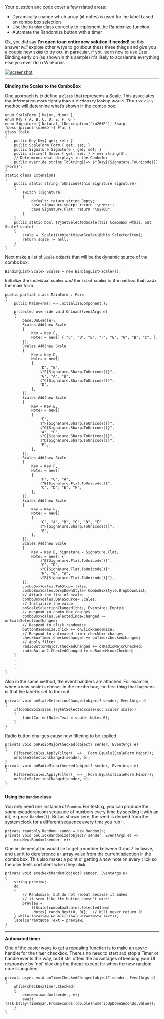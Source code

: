 Your question and code cover a few related areas:

- Dynamically change which array (of notes) is used for the label based on combo box selection.
- Use the `Random` class correctly to implement the Randomize function.
- Automate the Randomize button with a timer.

Ok, you did say **I'm open to an entire new solution if needed!** so this answer _will_ explore other ways to go about these three things and give you a couple new skills to try out. In particular, if you learn how to use Data Binding early on (as shown in this sample) it's likely to accelerate everything else you ever do in WinForms.

[![screenshot][1]][1]

***
**Binding the Scales to the ComboBox**

One approach is to define a `class` that represents a Scale. This associates the information more tightly than a dictionary lookup would. The `ToString` method will determine what's shown in the combo box.

    enum ScaleForm { Major, Minor }
    enum Key { A, B, C, D, E, F, G }
    enum Signature { Natural, [Description("\u266F")] Sharp, [Description("\u266D")] Flat }
    class Scale
    {
        public Key Key{ get; set; }
        public ScaleForm Form { get; set; }
        public Signature Signature { get; set; }
        public string[] Notes { get; set; } = new string[0];
        // Determines what displays in the ComboBox
        public override string ToString()=> $"{Key}{Signature.ToUnicode()} {Form}";
    }
    static class Extensions
    {
        public static string ToUnicode(this Signature signature)
        {
            switch (signature)
            {
                default: return string.Empty;
                case Signature.Sharp: return "\u266F";
                case Signature.Flat: return "\u266D";
            }
        }
        public static bool TryGetSelectedScale(this ComboBox @this, out Scale? scale)
        {
            scale = (Scale)((ObjectView<Scale>)@this.SelectedItem);
            return scale != null;
        }
    }

Next make a list of `Scale` objects that will be the dynamic source of the combo box:

    BindingList<Scale> Scales = new BindingList<Scale>();

Initialize the individual scales _and_ the list of scales in the method that loads the main form.

    public partial class MainForm : Form
    {
        public MainForm() => InitializeComponent();

        protected override void OnLoad(EventArgs e)
        {
            base.OnLoad(e);
            Scales.Add(new Scale
            {
                Key = Key.C,
                Notes = new[] { "C", "D", "E", "F", "G", "A", "B", "C", },
            });            
            Scales.Add(new Scale
            {
                Key = Key.D,
                Notes = new[] 
                { 
                    "D", "E", 
                    $"F{Signature.Sharp.ToUnicode()}", 
                    "G", "A", "B", 
                    $"C{Signature.Sharp.ToUnicode()}", 
                    "D", 
                },
            });
            Scales.Add(new Scale
            {
                Key = Key.E,
                Notes = new[] 
                { 
                    "E", 
                    $"F{Signature.Sharp.ToUnicode()}", 
                    $"G{Signature.Sharp.ToUnicode()}", 
                    "A", "B", 
                    $"C{Signature.Sharp.ToUnicode()}", 
                    $"D{Signature.Sharp.ToUnicode()}", 
                    "E", 
                },
            });
            Scales.Add(new Scale
            {
                Key = Key.F,
                Notes = new[] 
                { 
                    "F", "G", "A", 
                    $"B{Signature.Flat.ToUnicode()}", 
                    "C", "D", "E", "F",
                },
            });
            Scales.Add(new Scale
            {
                Key = Key.G,
                Notes = new[] 
                { 
                    "G", "A", "B", "C", "D", "E", 
                    $"F{Signature.Sharp.ToUnicode()}", 
                    "G", 
                },
            });
            Scales.Add(new Scale
            {
                Key = Key.B, Signature = Signature.Flat, 
                Notes = new[] { 
                    $"B{Signature.Flat.ToUnicode()}", 
                    "C", "D", 
                    $"E{Signature.Flat.ToUnicode()}", 
                    "F", "G", "A",
                    $"B{Signature.Flat.ToUnicode()}"},
            });
            comboBoxScales.TabStop= false;
            comboBoxScales.DropDownStyle= ComboBoxStyle.DropDownList;
            // Attach the list of scales
            comboBoxScales.DataSource= Scales;
            // Initialize the value
            onScaleSelectionChanged(this, EventArgs.Empty);
            // Respond to combo box changes
            comboBoxScales.SelectedIndexChanged += onScaleSelectionChanged;
            // Respond to click randomize
            buttonRandomize.Click += onClickRandomize;
            // Respond to automated timer checkbox changes
            checkBoxTimer.CheckedChanged += onTimerCheckedChanged;
            // Apply filter
            radioButtonMajor.CheckedChanged += onRadioMajorChecked;
            radioButton2.CheckedChanged += onRadioMinorChecked;
        }
        .
        .
        .
    }

Also in the same method, the event handlers are attached. For example, when a new scale is chosen in the combo box, the first thing that happens is that the label is set to the root.

    private void onScaleSelectionChanged(object? sender, EventArgs e)
    {
        if(comboBoxScales.TryGetSelectedScale(out Scale? scale))
        {
            labelCurrentNote.Text = scale!.Notes[0];
        }
    }

Radio button changes cause new filtering to be applied

    private void onRadioMajorChecked(object? sender, EventArgs e)
    {
        FilteredScales.ApplyFilter(_ => _.Form.Equals(ScaleForm.Major));
        onScaleSelectionChanged(sender, e);
    }
    private void onRadioMinorChecked(object? sender, EventArgs e)
    {
        FilteredScales.ApplyFilter(_ => _.Form.Equals(ScaleForm.Minor));
        onScaleSelectionChanged(sender, e);
    }

***
**Using the `Random` class**

You only need one instance of `Random`. For testing, you can produce the _same_ pseudorandom sequence of numbers every time by seeding it with an int, e.g. `new Random(1)`. But as shown here, the seed is derived from the system clock for a different sequence every time you run it.

    private readonly Random _rando = new Random();
    private void onClickRandomize(object? sender, EventArgs e) =>
        execNextRandom(sender, e);

One implementation would be to get a number between 0 and 7 inclusive, and use it to dereference an array value from the current selection in the combo box. This also makes a point of getting a _new_ note on every click so the user feels confident when they click.

    private void execNextRandom(object? sender, EventArgs e)
    {
        string preview;
        do
        {
            // Randomize, but do not repeat because it makes
            // it seem like the button doesn't work!
            preview =
                ((Scale)comboBoxScales.SelectedItem)
                .Notes[_rando.Next(0, 8)];  // Will never return 8!
        } while (preview.Equals(labelCurrentNote.Text));
        labelCurrentNote.Text = preview;
    }

***
**Automated timer**

One of the easier ways to get a repeating function is to make an async handler for the timer checkbox. There's no need to start and stop a Timer or handle events this way, but it still offers the advantages of keeping your UI responsive by 'not' blocking the thread except for when the new random note is acquired. 

    private async void onTimerCheckedChanged(object? sender, EventArgs e)
    {
        while(checkBoxTimer.Checked) 
        {
            execNextRandom(sender, e);
            await Task.Delay(TimeSpan.FromSeconds((double)numericUpDownSeconds.Value));
        }
    }


  [1]: https://github.com/IVSoftware/scale-randomizer/blob/filter-data-source/scale-randomizer/Screenshots/screenshot.png

